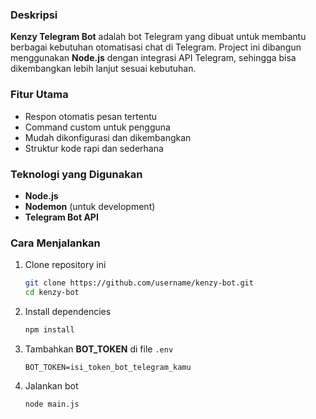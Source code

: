 ### Deskripsi

**Kenzy Telegram Bot** adalah bot Telegram yang dibuat untuk membantu berbagai kebutuhan otomatisasi chat di Telegram.
Project ini dibangun menggunakan **Node.js** dengan integrasi API Telegram, sehingga bisa dikembangkan lebih lanjut sesuai kebutuhan.

### Fitur Utama

* Respon otomatis pesan tertentu
* Command custom untuk pengguna
* Mudah dikonfigurasi dan dikembangkan
* Struktur kode rapi dan sederhana

### Teknologi yang Digunakan

* **Node.js**
* **Nodemon** (untuk development)
* **Telegram Bot API**

### Cara Menjalankan

1. Clone repository ini

   ```bash
   git clone https://github.com/username/kenzy-bot.git
   cd kenzy-bot
   ```
2. Install dependencies

   ```bash
   npm install
   ```
3. Tambahkan **BOT\_TOKEN** di file `.env`

   ```
   BOT_TOKEN=isi_token_bot_telegram_kamu
   ```
4. Jalankan bot

   ```bash
   node main.js
   ```
